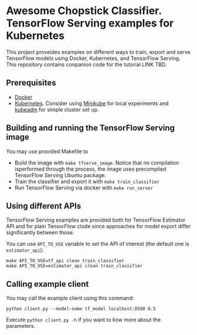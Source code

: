 # Awesome Chopstick Classifier. TensorFlow Serving examples for Kubernetes
This project proveides examples on different ways to train, export and serve 
TensorFlow models using Docker, Kubernetes, and TensorFlow Serving.
This repository contains conpanion code for the tutorial LINK TBD.

## Prerequisites
* [Docker](https://www.docker.com)
* [Kubernetes](https://kubernetes.io). Consider using [Minikube](https://github.com/kubernetes/minikube) for local experiments and [kubeadm](https://kubernetes.io/docs/setup/independent/create-cluster-kubeadm/) for simple cluster set up.

## Building and running the TensorFlow Serving image
You may use provided Makefile to 
* Build the image with `make tfserve_image`. Notice that no compilation isperformed through the process, the image uses precompiled TensorFlow Serving Ubuntu package.
* Train the classifier and export it with `make train_classifier`
* Run TensorFlow Serving via docker with `make run_server`

## Using different APIs
TensorFlow Serving examples are provided both for TensorFlow Estimator API and 
for plain TensorFlow clode since approaches for model export differ 
significantly between those.

You can use `API_TO_USE` variable to set the API of interest (the default one
is `estimator_api`):
```
make API_TO_USE=tf_api clean train_classifier
make API_TO_USE=estimator_api clean train_classifier
```

## Calling example client
You may call the example client using this command:
```
python client.py --model-name tf_model localhost:8500 0.5
```

Execute `python client.py -h` if you want to kow more about the parameters.

